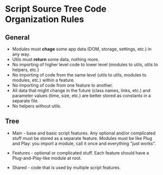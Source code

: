# Script Source Tree Code Organization Rules

## General

- Modules must **chage** some app data (DOM, storage, settings, etc.) in any way.
- Utils must **return** some data, nothing more.
- No importing of higher level code to lower level (modules to utils, utils to helpers, etc.)
- No importing of code from the same level (utils to utils, modules to modules, etc.) within a feature.
- No importing of code from one feature to another.
- All data that might change in the future (class names, links, etc.) and parameter values (time, size, etc.) are better stored as constants in a separate file.
- No helpers without utils.

## Tree

- Main - base and basic script features. Any optional and/or complicated stuff must be stored as a separate feature. Modules must be like Plug and Play: you import a module, call it once and everything "just works".

- Features - optional or complicated stuff. Each feature should have a Plug-and-Play-like module at root.

- Shared - code that is used by multiple script features.
